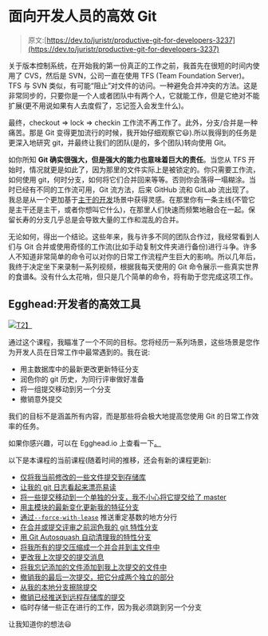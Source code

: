 # 面向开发人员的高效 Git

> 原文:[https://dev.to/juristr/productive-git-for-developers-3237](https://dev.to/juristr/productive-git-for-developers-3237)

关于版本控制系统，在开始我的第一份真正的工作之前，我首先在很短的时间内使用了 CVS，然后是 SVN，公司一直在使用 TFS (Team Foundation Server)。TFS 与 SVN 类似，有可能“阻止”对文件的访问。一种避免合并冲突的方法。这是非常同步的，只要你是一个人或者团队中有两个人，它就能工作，但是它绝对不能扩展(更不用说如果有人去度假了，忘记签入会发生什么)。

最终，checkout => lock => checkin 工作流不再工作了。此外，分支/合并是一种痛苦。那是 Git 变得更加流行的时候，我开始仔细观察它😃).所以我得到的任务是更深入地研究 git，并最终让我们的团队(是的，多个团队)转向使用 Git。

如你所知 **Git 确实很强大，但是强大的能力也意味着巨大的责任**。当您从 TFS 开始时，情况就更是如此了，因为那里的文件实际上是被锁定的。你只需要工作流，如何使用 git，何时分支，如何将它们合并回来等等。否则你会落得一塌糊涂。当时已经有不同的工作流可用，Git 流方法，后来 GitHub 流和 GitLab 流出现了。我总是从一个更加基于[主干的开发](https://trunkbaseddevelopment.com)场景中获得灵感。在那里你有一条主线(不管它是主干还是主干，或者你想叫它什么)，在那里人们快速而频繁地融合在一起。保留长寿的分支几乎总是会导致大量的工作和混乱的合并。

无论如何，得出一个结论。这些年来，我与许多不同的团队合作过，我经常看到人们与 Git 合并或使用奇怪的工作流(比如手动复制文件夹进行备份)进行斗争。许多人不知道非常简单的命令可以对你的日常工作流程产生巨大的影响。所以几年后，我终于决定坐下来录制一系列视频，根据我每天使用的 Git 命令展示一些真实世界的食谱&。没有什么太花哨，但只是几个简单的命令，将有助于您完成这项工作。

## Egghead:开发者的高效工具

[![](../Images/42e0bc8ab0f0f728f3fd81f161185584.png)T2】](https://egghead.io/courses/productive-git-for-developers)

通过这个课程，我瞄准了一个不同的目标。您将经历一系列场景，这些场景是您作为开发人员在日常工作中最常遇到的。我在说:

*   用主数据库中的最新更改更新特征分支
*   润色你的 git 历史，为同行评审做好准备
*   将一组提交移动到另一个分支
*   撤销意外提交

我们的目标不是涵盖所有内容，而是那些将会极大地提高您使用 Git 的日常工作效率的任务。

如果你感兴趣，可以在 Egghead.io 上查看一下[。](https://egghead.io/courses/productive-git-for-developers)

以下是本课程的当前课程(随着时间的推移，还会有新的课程更新):

*   [仅将我当前修改的一些文件提交到存储库](https://egghead.io/lessons/git-only-commit-some-of-my-currently-modified-files-into-the-repository)
*   [让我的 git 日志看起来漂亮易读](https://egghead.io/lessons/git-make-my-git-log-look-pretty-and-readable)
*   [将一些提交移动到一个单独的分支，我不小心将它提交给了 master](https://egghead.io/lessons/git-move-some-commits-to-a-separate-branch-that-i-have-accidentally-committed-to-master)
*   [用主模块的最新变化更新我的特征分支](https://egghead.io/lessons/git-update-my-feature-branch-with-the-latest-changes-from-master)
*   [通过`--force-with-lease`](https://egghead.io/lessons/git-push-a-rebased-local-branch-by-using-force-with-lease) 推送重定基数的地方分行
*   [在合并或提交评审之前润色我的 git 特性分支](https://egghead.io/lessons/git-polish-my-git-feature-branch-before-merging-or-submitting-for-review)
*   [用 Git Autosquash 自动清理我的特性分支](https://egghead.io/lessons/git-automate-the-cleanup-of-my-feature-branch-with-git-autosquash)
*   [将我所有的提交压缩成一个并合并到主文件中](https://egghead.io/lessons/git-squash-all-of-my-commits-into-a-single-one-and-merge-into-master)
*   [更改我上次提交的提交消息](https://egghead.io/lessons/git-change-the-commit-message-of-my-last-commit)
*   [将我忘记添加的文件添加到我上次提交的文件中](https://egghead.io/lessons/git-add-a-file-i-ve-forgotten-to-add-to-my-last-commit)
*   [撤销我的最后一次提交，把它分成两个独立的部分](https://egghead.io/lessons/git-undo-my-last-commit-and-split-it-into-two-separate-ones)
*   [从我的本地分支擦除提交](https://egghead.io/lessons/git-wipe-a-commit-from-my-local-branch)
*   [撤销已经推送到远程存储库的提交](https://egghead.io/lessons/git-undo-a-commit-that-has-already-been-pushed-to-the-remote-repository)
*   临时存储一些正在进行的工作，因为我必须跳到另一个分支

让我知道你的想法😃